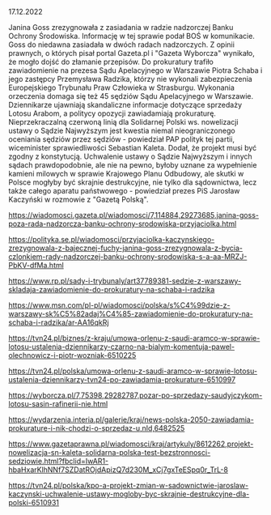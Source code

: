 17.12.2022

Janina Goss zrezygnowała z zasiadania w radzie nadzorczej Banku Ochrony Środowiska. Informację w tej sprawie podał BOŚ w komunikacie. Goss do niedawna zasiadała w dwóch radach nadzorczych. Z opinii prawnych, o których pisał portal Gazeta.pl i "Gazeta Wyborcza" wynikało, że mogło dojść do złamanie przepisów. Do prokuratury trafiło zawiadomienie na prezesa Sądu Apelacyjnego w Warszawie Piotra Schaba i jego zastępcy Przemysława Radzika, którzy nie wykonali zabezpieczenia Europejskiego Trybunału Praw Człowieka w Strasburgu. Wykonania orzeczenia domaga się też 45 sędziów Sądu Apelacyjnego w Warszawie. Dziennikarze ujawniają skandaliczne informacje dotyczące sprzedaży Lotosu Arabom, a politycy opozycji zawiadamiają prokuraturę. Nieprzekraczalną czerwoną linią dla Solidarnej Polski ws. nowelizacji ustawy o Sądzie Najwyższym jest kwestia niemal nieograniczonego oceniania sędziów przez sędziów - powiedział PAP polityk tej partii, wiceminister sprawiedliwości Sebastian Kaleta. Dodał, że projekt musi być zgodny z konstytucją. Uchwalenie ustawy o Sądzie Najwyższym i innych sądach prawdopodobnie, ale nie na pewno, byłoby uznane za wypełnienie kamieni milowych w sprawie Krajowego Planu Odbudowy, ale skutki w Polsce mogłyby być skrajnie destrukcyjne, nie tylko dla sądownictwa, lecz także całego aparatu państwowego - powiedział prezes PiS Jarosław Kaczyński w rozmowie z "Gazetą Polską".

https://wiadomosci.gazeta.pl/wiadomosci/7,114884,29273685,janina-goss-poza-rada-nadzorcza-banku-ochrony-srodowiska-przyjaciolka.html

https://polityka.se.pl/wiadomosci/przyjaciolka-kaczynskiego-zrezygnowala-z-bajecznej-fuchy-janina-goss-zrezygnowala-z-bycia-czlonkiem-rady-nadzorczej-banku-ochrony-srodowiska-s-a-aa-MRZJ-PbKV-dfMa.html

https://www.rp.pl/sady-i-trybunaly/art37789381-sedzie-z-warszawy-skladaja-zawiadomienie-do-prokuratury-na-schaba-i-radzika

https://www.msn.com/pl-pl/wiadomosci/polska/s%C4%99dzie-z-warszawy-sk%C5%82adaj%C4%85-zawiadomienie-do-prokuratury-na-schaba-i-radzika/ar-AA16qkRj

https://tvn24.pl/biznes/z-kraju/umowa-orlenu-z-saudi-aramco-w-sprawie-lotosu-ustalenia-dziennikarzy-czarno-na-bialym-komentuja-pawel-olechnowicz-i-piotr-wozniak-6510225

https://tvn24.pl/polska/umowa-orlenu-z-saudi-aramco-w-sprawie-lotosu-ustalenia-dziennikarzy-tvn24-po-zawiadamia-prokurature-6510997

https://wyborcza.pl/7,75398,29282787,pozar-po-sprzedazy-saudyjczykom-lotosu-sasin-rafinerii-nie.html

https://wydarzenia.interia.pl/galerie/kraj/news-polska-2050-zawiadamia-prokurature-i-nik-chodzi-o-sprzedaz-u,nId,6482525

https://www.gazetaprawna.pl/wiadomosci/kraj/artykuly/8612262,projekt-nowelizacja-sn-kaleta-solidarna-polska-test-bezstronnosci-sedziowie.html?fbclid=IwAR1-hbaHxarKlhNNf7SZDatROjdApizQ7d230M_xCj7gxTeESpq0r_TrL-8

https://tvn24.pl/polska/kpo-a-projekt-zmian-w-sadownictwie-jaroslaw-kaczynski-uchwalenie-ustawy-mogloby-byc-skrajnie-destrukcyjne-dla-polski-6510931